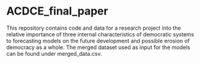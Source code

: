 # ACDCE_final_paper

This repository contains code and data for a research project into the relative importance of three internal characteristics of democratic systems to forecasting models on the future development and possible erosion of democracy as a whole. The merged dataset used as input for the models can be found under merged_data.csv.
